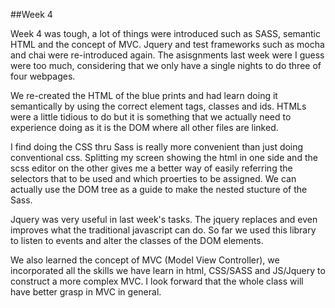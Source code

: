 

##Week 4

Week 4 was tough, a lot of things were introduced such as SASS, semantic HTML and the concept of MVC. Jquery and test frameworks such as mocha and chai were re-introduced again. The asisgnments last week were I guess were too much, considering that we only have a single nights to do three of four webpages. 

We re-created the HTML of the blue prints and had learn doing it semantically by using the correct element tags, classes and ids. HTMLs were a little tidious to do but it is something that we actually need to experience doing as it is the DOM where all other files are linked.

I find doing the CSS thru Sass is really more convenient than just doing conventional css. Splitting my screen showing the html in one side and the scss editor on the other gives me a better way of easily referring the selectors that to be used and which proerties to be assigned. We can actually use the DOM tree as a guide to make the nested  stucture of the Sass.

Jquery was very useful in last week's tasks. The jquery replaces and even improves what the traditional javascript can do. So far we used this library to listen to events and alter the classes of the DOM elements.

We also learned the concept of MVC (Model View Controller), we incorporated all the skills we have learn in html, CSS/SASS and JS/Jquery to construct a more complex MVC.  I look forward that the whole class will have better grasp in MVC in general.
